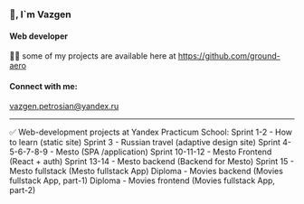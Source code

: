 ### 👋, I`m Vazgen

#### Web developer
👨‍💻 some of my projects are available here at https://github.com/ground-aero

#### Connect with me:
vazgen.petrosian@yandex.ru
____
✅ Web-development projects at Yandex Practicum School:
Sprint 1-2 - How to learn (static site)
Sprint 3 - Russian travel (adaptive design site)
Sprint 4-5-6-7-8-9 - Mesto (SPA /application)
Sprint 10-11-12 - Mesto Frontend (React + auth)
Sprint 13-14 - Mesto backend (Backend for Mesto)
Sprint 15 - Mesto fullstack (Mesto fullstack App)
Diploma - Movies backend (Movies fullstack App, part-1)
Diploma - Movies frontend (Movies fullstack App, part-2)

<!--

-->
